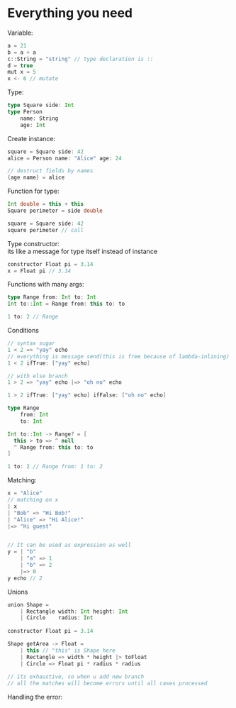 # Everything you need


Variable:

```Scala
a = 21
b = a + a
c::String = "string" // type declaration is ::
d = true
mut x = 5
x <- 6 // mutate
```

Type:  

```Scala
type Square side: Int
type Person
    name: String
    age: Int
```

Create instance:
```Scala
square = Square side: 42
alice = Person name: "Alice" age: 24

// destruct fields by names
{age name} = alice
```

Function for type:  

```Scala
Int double = this + this
Square perimeter = side double

square = Square side: 42
square perimeter // call
```

Type constructor:  
its like a message for type itself instead of instance
```Scala
constructor Float pi = 3.14
x = Float pi // 3.14
```

Functions with many args:
```Scala
type Range from: Int to: Int
Int to::Int = Range from: this to: to

1 to: 2 // Range
```

Conditions
```Scala
// syntax sugar
1 < 2 => "yay" echo
// everything is message send(this is free because of lambda-inlining)
1 < 2 ifTrue: ["yay" echo]

// with else branch
1 > 2 => "yay" echo |=> "oh no" echo

1 > 2 ifTrue: ["yay" echo] ifFalse: ["oh no" echo]

type Range 
    from: Int 
    to: Int

Int to::Int -> Range? = [
  this > to => ^ null 
  ^ Range from: this to: to
]

1 to: 2 // Range from: 1 to: 2
```

Matching:

```Scala
x = "Alice"
// matching on x
| x
| "Bob" => "Hi Bob!"
| "Alice" => "Hi Alice!"
|=> "Hi guest"


// It can be used as expression as well
y = | "b"
    | "a" => 1
    | "b" => 2
    |=> 0
y echo // 2
```

Unions

```Scala
union Shape =
    | Rectangle width: Int height: Int
    | Circle    radius: Int
    
constructor Float pi = 3.14

Shape getArea -> Float = 
    | this // "this" is Shape here
    | Rectangle => width * height |> toFloat
    | Circle => Float pi * radius * radius
    
// its exhaustive, so when u add new branch 
// all the matches will become errors until all cases processed
```

Handling the error:


